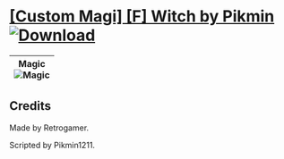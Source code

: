 # [\[Custom Magi\] \[F\] Witch by Pikmin](./) [![Download](https://img.shields.io/badge/Download--red?style=social&logo=github)](https://minhaskamal.github.io/DownGit/#/home?url=https://github.com/Klokinator/FE-Repo/tree/main/Battle%20Animations%2FMagi%20-%20Special%2F%5BCustom%20Magi%5D%20%5BF%5D%20Witch%20by%20Pikmin)

| <b>Magic</b><br/><img alt="Magic" src="https://git.io/JnO21"/> |
| :---: |

## Credits

Made by Retrogamer.

Scripted by Pikmin1211.

